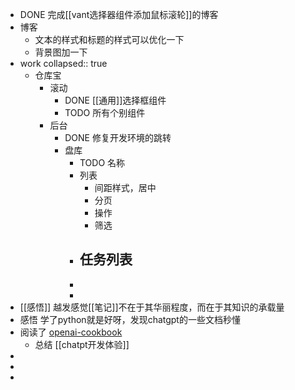 - DONE 完成[[vant选择器组件添加鼠标滚轮]]的博客
- 博客
	- 文本的样式和标题的样式可以优化一下
	- 背景图加一下
- work
  collapsed:: true
	- 仓库宝
		- 滚动
			- DONE [[通用]]选择框组件
			- TODO 所有个别组件
		- 后台
			- DONE 修复开发环境的跳转
			- 盘库
				- TODO 名称
				- 列表
					- 间距样式，居中
					- 分页
					- 操作
					- 筛选
				- 任务列表
					-
				-
				-
- [[感悟]] 越发感觉[[笔记]]不在于其华丽程度，而在于其知识的承载量
- 感悟 学了python就是好呀，发现chatgpt的一些文档秒懂
- 阅读了 [openai-cookbook](https://github.com/openai/openai-cookbook/tree/main)
	- 总结 [[chatpt开发体验]]
-
-
-